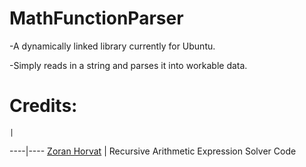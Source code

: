 # MathFunctionParser

-A dynamically linked library currently for Ubuntu.

-Simply reads in a string and parses it into workable data.

# Credits:
    |    
----|----
[Zoran Horvat](http://www.codinghelmet.com/exercises/expression-evaluator) | Recursive Arithmetic Expression Solver Code
